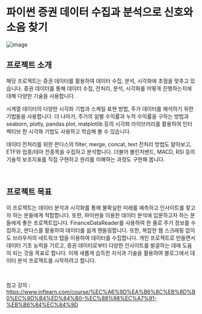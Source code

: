 # 파이썬 증권 데이터 수집과 분석으로 신호와 소음 찾기


![image](https://github.com/siilver94/Stock-data-collection-analysis-and-visualization/assets/57824945/aa8936ba-aeda-4aab-ab08-db0e469b3a8f)

## 프로젝트 소개
 

해당 프로젝트는 증권 데이터를 활용하여 데이터 수집, 분석, 시각화에 초점을 맞추고 있습니다.
증권 데이터를 통해 데이터 수집, 전처리, 분석, 시각화를 어떻게 진행하는지에 대해 다양한 기술을 사용합니다. 

시계열 데이터의 다양한 시각화 기법과 스케일 표현 방법, 주가 데이터를 해석하기 위한 기법들을 사용합니다. 더 나아가, 주가의 일별 수익률과 누적 수익률을 구하는 방법과 seaborn, plotly, pandas plot, matplotlib 등의 시각화 라이브러리를 활용하여 인터랙티브 한 시각화 기법도 사용하고 학습해 볼 수 있습니다.

데이터 전처리를 위한 판다스의 filter, merge, concat, text 전처리 방법도 알아보고, ETF와 업종/테마 전종목을 수집하고 분석합니다. 더불어 볼린저밴드, MACD, RSI 등의 기술적 보조지표를 직접 구현하고 원리를 이해하는 과정도 구현해 봅니다.

 <br/>

## 프로젝트 목표

이 프로젝트는 데이터 분석과 시각화를 통해 불확실한 미래를 예측하고 인사이트를 찾고자 하는 분들에게 적합합니다. 또한, 파이썬을 이용한 데이터 분석에 입문하고자 하는 분들에게 좋은 프로젝트입니다.
FinanceDataReader를 사용하여 한 줄로 주가 정보를 수집하고, 판다스를 활용하여 데이터를 쉽게 핸들링합니다. 또한, 복잡한 웹 스크래핑 없이도 브라우저의 네트워크 탭을 이용하여 데이터를 수집합니다.
개인 프로젝트로 만들면서 데이터 기초 능력을 기르고, 증권 데이터로부터 다양한 인사이트를 발굴하는 데에 도움이 되는 것을 목표로 합니다. 이제 새롭게 습득한 지식과 기술을 활용하여 블로그에서 데이터 분석 프로젝트를 시작하려고 합니다. 

<br/>

참고 강의  : https://www.inflearn.com/course/%EC%A6%9D%EA%B6%8C%EB%8D%B0%EC%9D%B4%ED%84%B0-%EC%88%98%EC%A7%91-%EB%B6%84%EC%84%9D
